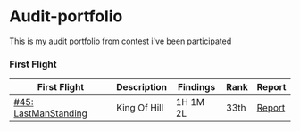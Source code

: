 # Audit-portfolio
This is my audit portfolio from contest i've been participated

### First Flight

| First Flight                                                              | Description          | Findings | Rank | Report                                                                                                                      |
| ------------------------------------------------------------------------- | -------------------- | -------- | ---- | ----------------------------------------------------------------------------------------------------------------------------- |
| [#45: LastManStanding](https://codehawks.cyfrin.io/c/2025-07-last-man-standing)           | King Of Hill      | 1H 1M 2L | 33th | [Report](./First-Flight/Mo%20Zi-Last-Man-Standing.md)
